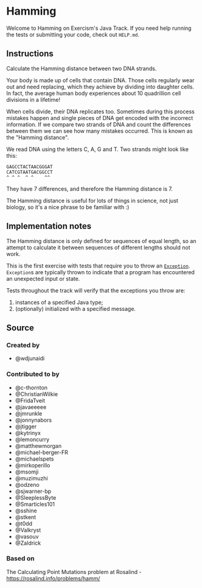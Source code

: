 # Hamming

Welcome to Hamming on Exercism's Java Track.
If you need help running the tests or submitting your code, check out `HELP.md`.

## Instructions

Calculate the Hamming distance between two DNA strands.

Your body is made up of cells that contain DNA.
Those cells regularly wear out and need replacing, which they achieve by dividing into daughter cells.
In fact, the average human body experiences about 10 quadrillion cell divisions in a lifetime!

When cells divide, their DNA replicates too.
Sometimes during this process mistakes happen and single pieces of DNA get encoded with the incorrect information.
If we compare two strands of DNA and count the differences between them we can see how many mistakes occurred.
This is known as the "Hamming distance".

We read DNA using the letters C, A, G and T.
Two strands might look like this:

    GAGCCTACTAACGGGAT
    CATCGTAATGACGGCCT
    ^ ^ ^  ^ ^    ^^

They have 7 differences, and therefore the Hamming distance is 7.

The Hamming distance is useful for lots of things in science, not just biology, so it's a nice phrase to be familiar with :)

## Implementation notes

The Hamming distance is only defined for sequences of equal length, so an attempt to calculate it between sequences of different lengths should not work.

This is the first exercise with tests that require you to throw an [`Exception`][exception-docs].
`Exception`s are typically thrown to indicate that a program has encountered an unexpected input or state.

Tests throughout the track will verify that the exceptions you throw are:

1. instances of a specified Java type;
2. (optionally) initialized with a specified message.

[exception-docs]: https://docs.oracle.com/javase/8/docs/api/java/lang/Exception.html

## Source

### Created by

- @wdjunaidi

### Contributed to by

- @c-thornton
- @ChristianWilkie
- @FridaTveit
- @javaeeeee
- @jmrunkle
- @jonnynabors
- @jtigger
- @kytrinyx
- @lemoncurry
- @matthewmorgan
- @michael-berger-FR
- @michaelspets
- @mirkoperillo
- @msomji
- @muzimuzhi
- @odzeno
- @sjwarner-bp
- @SleeplessByte
- @Smarticles101
- @sshine
- @stkent
- @t0dd
- @Valkryst
- @vasouv
- @Zaldrick

### Based on

The Calculating Point Mutations problem at Rosalind - https://rosalind.info/problems/hamm/